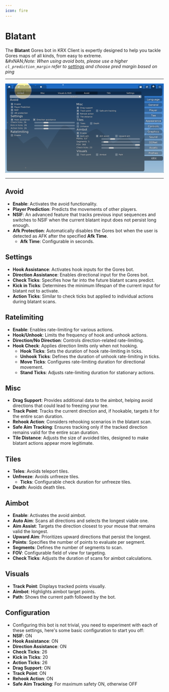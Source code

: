 ```yaml
---
icon: fire
---
```


# Blatant

The **Blatant** Gores bot in KRX Client is expertly designed to help you tackle Gores maps of all kinds, from easy to extreme.\
&#xNAN;_&#x4E;ote: When using avoid bots, please use a higher `cl_prediction_margin` refer to_ [_settings_](../settings.md) _and choose pred margin based on ping_

***

![Рекомендуемые настройки "Blatant"](https://raw.githubusercontent.com/Krixx1337/krxclient-docs/refs/heads/main/images/blatant-menu.png)

***

## **Avoid**

* **Enable**: Activates the avoid functionality.
* **Player Prediction**: Predicts the movements of other players.
* **NSIF**: An advanced feature that tracks previous input sequences and switches to NSIF when the current blatant input does not persist long enough.
* **Afk Protection**: Automatically disables the Gores bot when the user is detected as AFK after the specified **Afk Time**.
  * **Afk Time**: Configurable in seconds.

## **Settings**

* **Hook Assistance**: Activates hook inputs for the Gores bot.
* **Direction Assistance**: Enables directional input for the Gores bot.
* **Check Ticks**: Specifies how far into the future blatant scans predict.
* **Kick in Ticks**: Determines the minimum lifespan of the current input for blatant not to activate.
* **Action Ticks**: Similar to check ticks but applied to individual actions during blatant scans.

## **Ratelimiting**

* **Enable**: Enables rate-limiting for various actions.
* **Hook/Unhook**: Limits the frequency of hook and unhook actions.
* **Direction/No Direction**: Controls direction-related rate-limiting.
* **Hook Check**: Applies direction limits only when not hooking.
  * **Hook Ticks**: Sets the duration of hook rate-limiting in ticks.
  * **Unhook Ticks**: Defines the duration of unhook rate-limiting in ticks.
  * **Move Ticks**: Configures rate-limiting duration for directional movement.
  * **Stand Ticks**: Adjusts rate-limiting duration for stationary actions.

## **Misc**

* **Drag Support**: Provides additional data to the aimbot, helping avoid directions that could lead to freezing your tee.
* **Track Point**: Tracks the current direction and, if hookable, targets it for the entire scan duration.
* **Rehook Action**: Considers rehooking scenarios in the blatant scan.
* **Safe Aim Tracking**: Ensures tracking only if the tracked direction remains valid for the entire scan duration.
* **Tile Distance**: Adjusts the size of avoided tiles, designed to make blatant actions appear more legitimate.

## **Tiles**

* **Teles**: Avoids teleport tiles.
* **Unfreeze**: Avoids unfreeze tiles.
  * **Ticks**: Configurable check duration for unfreeze tiles.
* **Death**: Avoids death tiles.

## **Aimbot**

* **Enable**: Activates the avoid aimbot.
* **Auto Aim**: Scans all directions and selects the longest viable one.
* **Aim Assist**: Targets the direction closest to your mouse that remains valid the longest.
* **Upward Aim**: Prioritizes upward directions that persist the longest.
* **Points**: Specifies the number of points to evaluate per segment.
* **Segments**: Defines the number of segments to scan.
* **FOV**: Configurable field of view for targeting.
* **Check Ticks**: Adjusts the duration of scans for aimbot calculations.

## **Visuals**

* **Track Point**: Displays tracked points visually.
* **Aimbot**: Highlights aimbot target points.
* **Path**: Shows the current path followed by the bot.

## **Configuration**

* Configuring this bot is not trivial, you need to experiment with each of these settings, here's some basic configuration to start you off:
* **NSIF**: ON
* **Hook Assistance**: ON
* **Direction Assistance**: ON
* **Check Ticks**: 26
* **Kick in Ticks**: 20
* **Action Ticks**: 26
* **Drag Support**: ON
* **Track Point**: ON
* **Rehook Action**: ON
* **Safe Aim Tracking**: For maximum safety ON, otherwise OFF

